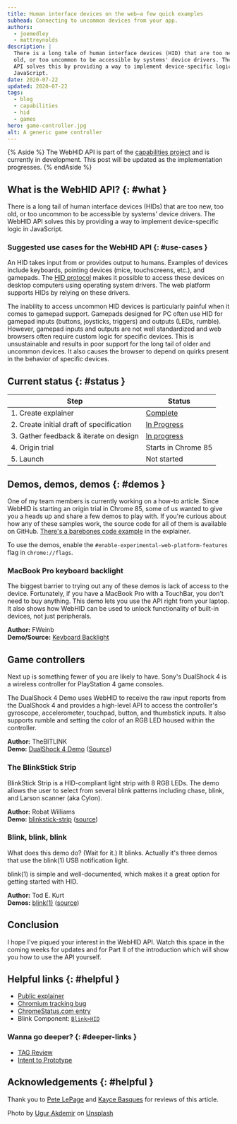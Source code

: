 ```yaml
---
title: Human interface devices on the web—a few quick examples
subhead: Connecting to uncommon devices from your app.
authors:
  - joemedley
  - mattreynolds
description: |
  There is a long tale of human interface devices (HID) that are too new, too
  old, or too uncommon to be accessible by systems' device drivers. The WebHID
  API solves this by providing a way to implement device-specific logic in
  JavaScript.
date: 2020-07-22
updated: 2020-07-22
tags:
  - blog
  - capabilities
  - hid
  - games
hero: game-controller.jpg
alt: A generic game controller
---
```



{% Aside %}
The WebHID API is part of the [capabilities
project](https://developers.google.com/web/updates/capabilities) and is
currently in development. This post will be updated as the implementation
progresses.
{% endAside %}

## What is the WebHID API? {: #what }

There is a long tail of human interface devices (HIDs) that are too new, too
old, or too uncommon to be accessible by systems' device drivers. The WebHID API
solves this by providing a way to implement device-specific logic in JavaScript.

### Suggested use cases for the WebHID API {: #use-cases }

An HID takes input from or provides output to humans. Examples of devices
include keyboards, pointing devices (mice, touchscreens, etc.), and gamepads.
The [HID protocol](https://www.usb.org/hid) makes it possible to access these
devices on desktop computers using operating system drivers. The web platform
supports HIDs by relying on these drivers.

The inability to access uncommon HID devices is particularly painful when it
comes to gamepad support. Gamepads designed for PC often use HID for gamepad
inputs (buttons, joysticks, triggers) and outputs (LEDs, rumble). However,
gamepad inputs and outputs are not well standardized and web browsers often
require custom logic for specific devices. This is unsustainable and results in
poor support for the long tail of older and uncommon devices. It also causes the
browser to depend on quirks present in the behavior of specific devices.

## Current status {: #status }

<div class="w-table-wrapper">

| Step                                       | Status                       |
| ------------------------------------------ | ---------------------------- |
| 1. Create explainer                        | [Complete][explainer]        |
| 2. Create initial draft of specification   | [In Progress][spec]          |
| 3. Gather feedback & iterate on design     | [In progress](#feedback)     |
| 4. Origin trial                            | Starts in Chrome 85          |
| 5. Launch                                  | Not started                  |

</div>

## Demos, demos, demos {: #demos }

One of my team members is currently working on a how-to article. Since WebHID is
starting an origin trial in Chrome 85, some of us wanted to give you a heads up
and share a few demos to play with. If you're curious about how any of these
samples work, the source code for all of them is available on GitHub. [There's a
barebones code example][example] in the explainer.

To use the demos, enable the `#enable-experimental-web-platform-features` flag
in `chrome://flags`.

### MacBook Pro keyboard backlight

The biggest barrier to trying out any of these demos is lack of access to the
device. Fortunately, if you have a MacBook Pro with a TouchBar, you don't need
to buy anything. This demo lets you use the API right from your laptop. It also
shows how WebHID can be used to unlock functionality of built-in devices, not
just peripherals.

**Author:** FWeinb<br/>
**Demo/Source:** [Keyboard Backlight](https://codesandbox.io/s/webhid-demo-keyboard-backlight-qlq95)

## Game controllers

Next up is something fewer of you are likely to have. Sony's DualShock 4 is a
wireless controller for PlayStation 4 game consoles.

The DualShock 4 Demo uses WebHID to receive the raw input reports from the
DualShock 4 and provides a high-level API to access the controller's gyroscope,
accelerometer, touchpad, button, and thumbstick inputs. It also supports rumble
and setting the color of an RGB LED housed within the controller.

**Author:** TheBITLINK<br/>
**Demo:** [DualShock 4 Demo](https://thebitlink.github.io/WebHID-DS4/) ([Source](https://github.com/TheBITLINK/WebHID-DS4))

### The BlinkStick Strip

BlinkStick Strip is a HID-compliant light strip with 8 RGB LEDs. The demo allows
the user to select from several blink patterns including chase, blink, and
Larson scanner (aka Cylon).

**Author:** Robat Williams<br/>
**Demo:** [blinkstick-strip](https://robatwilliams.github.io/webhid-demos/blinkstick-strip/) ([source](https://github.com/robatwilliams/webhid-demos))

### Blink, blink, blink

What does this demo do? (Wait for it.) It blinks. Actually it's three demos that
use the blink(1) USB notification light.

blink(1) is simple and well-documented, which makes it a great option for
getting started with HID.

**Author:** Tod E. Kurt<br/>
**Demos:** [blink(1)](https://blink1.thingm.com/) ([source](https://github.com/todbot/blink1-webhid))

## Conclusion

I hope I've piqued your interest in the WebHID API. Watch this space in the
coming weeks for updates and for Part II of the introduction which will show you
how to use the API yourself.
## Helpful links {: #helpful }

* [Public explainer][explainer]
* [Chromium tracking bug][cr-bug]
* [ChromeStatus.com entry][cr-status]
* Blink Component: [`Blink>HID`][blink-component]

### Wanna go deeper? {: #deeper-links }

* [TAG Review](https://github.com/w3ctag/design-reviews/issues/370)
* [Intent to Prototype](https://groups.google.com/a/chromium.org/g/blink-dev/c/LoyzK8xTRME/m/yLR-K-siBQAJ)

## Acknowledgements {: #helpful }

Thank you to [Pete LePage](https://web.dev/authors/petelepage/) and [Kayce
Basques](https://github.com/kaycebasques) for reviews of this article.

<span>Photo by <a
href="https://unsplash.com/@ugur?utm_source=unsplash&amp;utm_medium=referral&amp;utm_content=creditCopyText">Ugur
Akdemir</a> on <a
href="https://unsplash.com/s/photos/game-controllers?utm_source=unsplash&amp;utm_medium=referral&amp;utm_content=creditCopyText">Unsplash</a></span>

[spec]: https://wicg.github.io/webhid/
[issues]: https://github.com/WICG/webhid/issues
[explainer]: https://github.com/WICG/webhid/blob/master/EXPLAINER.md
[wicg-discourse]: https://discourse.wicg.io/t/human-interface-device-hid-api/3070
[cr-bug]: https://bugs.chromium.org/p/chromium/issues/detail?id=890096
[cr-status]: https://chromestatus.com/feature/5172464636133376
[blink-component]: https://chromestatus.com/features#component%3A%20Blink%3EHID
[powerful-apis]: https://chromium.googlesource.com/chromium/src/+/lkgr/docs/security/permissions-for-powerful-web-platform-features.md
[example]: https://github.com/WICG/webhid/blob/master/EXPLAINER.md#example
